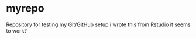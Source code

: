# myrepo
Repository for testing my Git/GitHub setup
i wrote this from Rstudio 
it seems to work? 

 
